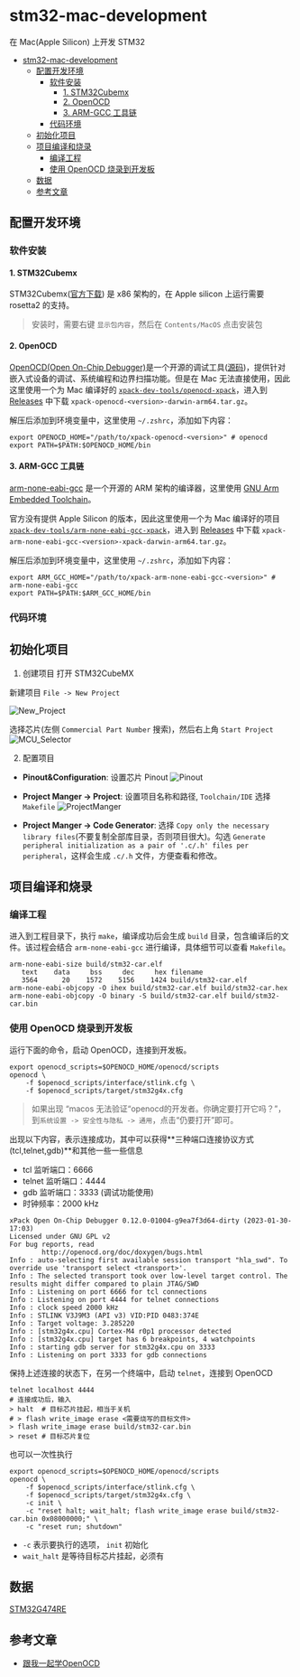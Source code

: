 # stm32-mac-development

在 Mac(Apple Silicon) 上开发 STM32 

- [stm32-mac-development](#stm32-mac-development)
  - [配置开发环境](#配置开发环境)
    - [软件安装](#软件安装)
      - [1. STM32Cubemx](#1-stm32cubemx)
      - [2. OpenOCD](#2-openocd)
      - [3. ARM-GCC 工具链](#3-arm-gcc-工具链)
    - [代码环境](#代码环境)
  - [初始化项目](#初始化项目)
  - [项目编译和烧录](#项目编译和烧录)
    - [编译工程](#编译工程)
    - [使用 OpenOCD 烧录到开发板](#使用-openocd-烧录到开发板)
  - [数据](#数据)
  - [参考文章](#参考文章)


## 配置开发环境

### 软件安装

#### 1. STM32Cubemx

STM32Cubemx([官方下载](https://www.st.com/en/development-tools/stm32cubemx.html#get-software)) 是 x86 架构的，在 Apple silicon 上运行需要 rosetta2 的支持。

> 安装时，需要右键 `显示包内容`，然后在 `Contents/MacOS` 点击安装包

#### 2. OpenOCD

[OpenOCD(Open On-Chip Debugger)](https://openocd.org)是一个开源的调试工具([源码](https://sourceforge.net/p/openocd/code/ci/master/tree/))，提供针对嵌入式设备的调试、系统编程和边界扫描功能。但是在 Mac 无法直接使用，因此这里使用一个为 Mac 编译好的 [`xpack-dev-tools/openocd-xpack`](https://github.com/xpack-dev-tools/openocd-xpack)，进入到 [Releases](https://github.com/xpack-dev-tools/openocd-xpack/releases) 中下载 `xpack-openocd-<version>-darwin-arm64.tar.gz`。


解压后添加到环境变量中，这里使用 `~/.zshrc`，添加如下内容：
```shell
export OPENOCD_HOME="/path/to/xpack-openocd-<version>" # openocd
export PATH=$PATH:$OPENOCD_HOME/bin
```

#### 3. ARM-GCC 工具链

[arm-none-eabi-gcc](https://developer.arm.com/downloads/-/gnu-rm) 是一个开源的 ARM 架构的编译器，这里使用 [GNU Arm Embedded Toolchain](https://developer.arm.com/tools-and-software/open-source-software/developer-tools/gnu-toolchain/gnu-rm)。

官方没有提供 Apple Silicon 的版本，因此这里使用一个为 Mac 编译好的项目 [`xpack-dev-tools/arm-none-eabi-gcc-xpack`](https://github.com/xpack-dev-tools/arm-none-eabi-gcc-xpack)，进入到 [Releases](https://github.com/xpack-dev-tools/arm-none-eabi-gcc-xpack/releases) 中下载 `xpack-arm-none-eabi-gcc-<version>-xpack-darwin-arm64.tar.gz`。

解压后添加到环境变量中，这里使用 `~/.zshrc`，添加如下内容：
```shell
export ARM_GCC_HOME="/path/to/xpack-arm-none-eabi-gcc-<version>" # arm-none-eabi-gcc
export PATH=$PATH:$ARM_GCC_HOME/bin
```

### 代码环境


## 初始化项目

1. 创建项目
打开 STM32CubeMX

新建项目 `File -> New Project`

![New_Project](./docs/images/STM32CubeMX-New_Project.png)

选择芯片(左侧 `Commercial Part Number` 搜索)，然后右上角 `Start Project`
![MCU_Selector](./docs/images/STM32CubeMX-MCU_Selector.png)

2. 配置项目

- **Pinout&Configuration**: 设置芯片 Pinout 
![Pinout](./docs/images/STM32CubeMX-pinoutConfig.png)

- **Project Manger -> Project**: 设置项目名称和路径, `Toolchain/IDE` 选择 `Makefile`
![ProjectManger](./docs/images/STM32CubeMX-ProjectManger.png)

- **Project Manger -> Code Generator**: 选择 `Copy only the necessary library files`(不要复制全部库目录，否则项目很大)。勾选 `Generate peripheral initialization as a pair of '.c/.h' files per peripheral`，这样会生成 `.c/.h` 文件，方便查看和修改。



## 项目编译和烧录

### 编译工程
进入到工程目录下，执行 `make`，编译成功后会生成 `build` 目录，包含编译后的文件。该过程会结合 `arm-none-eabi-gcc` 进行编译，具体细节可以查看 `Makefile`。
```shell
arm-none-eabi-size build/stm32-car.elf
   text    data     bss     dec     hex filename
   3564      20    1572    5156    1424 build/stm32-car.elf
arm-none-eabi-objcopy -O ihex build/stm32-car.elf build/stm32-car.hex
arm-none-eabi-objcopy -O binary -S build/stm32-car.elf build/stm32-car.bin
```

### 使用 OpenOCD 烧录到开发板

运行下面的命令，启动 OpenOCD，连接到开发板。
```shell
export openocd_scripts=$OPENOCD_HOME/openocd/scripts
openocd \
    -f $openocd_scripts/interface/stlink.cfg \
    -f $openocd_scripts/target/stm32g4x.cfg

```
> 如果出现 “macos 无法验证“openocd的开发者。你确定要打开它吗？”，到`系统设置 -> 安全性与隐私 -> 通用`，点击“仍要打开”即可。

出现以下内容，表示连接成功，其中可以获得**三种端口连接协议方式(tcl,telnet,gdb)**和其他一些一些信息
- tcl 监听端口：6666
- telnet 监听端口：4444
- gdb 监听端口：3333 (调试功能使用)
- 时钟频率：2000 kHz
```shell
xPack Open On-Chip Debugger 0.12.0-01004-g9ea7f3d64-dirty (2023-01-30-17:03)
Licensed under GNU GPL v2
For bug reports, read
        http://openocd.org/doc/doxygen/bugs.html
Info : auto-selecting first available session transport "hla_swd". To override use 'transport select <transport>'.
Info : The selected transport took over low-level target control. The results might differ compared to plain JTAG/SWD
Info : Listening on port 6666 for tcl connections
Info : Listening on port 4444 for telnet connections
Info : clock speed 2000 kHz
Info : STLINK V3J9M3 (API v3) VID:PID 0483:374E
Info : Target voltage: 3.285220
Info : [stm32g4x.cpu] Cortex-M4 r0p1 processor detected
Info : [stm32g4x.cpu] target has 6 breakpoints, 4 watchpoints
Info : starting gdb server for stm32g4x.cpu on 3333
Info : Listening on port 3333 for gdb connections
```

保持上述连接的状态下，在另一个终端中，启动  `telnet`，连接到 OpenOCD
```shell
telnet localhost 4444
# 连接成功后，输入
> halt  # 目标芯片挂起，相当于关机
# > flash write_image erase <需要烧写的目标文件>
> flash write_image erase build/stm32-car.bin
> reset # 目标芯片复位
```

也可以一次性执行
```shell
export openocd_scripts=$OPENOCD_HOME/openocd/scripts
openocd \
    -f $openocd_scripts/interface/stlink.cfg \
    -f $openocd_scripts/target/stm32g4x.cfg \
    -c init \
    -c "reset halt; wait_halt; flash write_image erase build/stm32-car.bin 0x08000000;" \
    -c "reset run; shutdown"
```
- `-c` 表示要执行的选项， `init` 初始化
- `wait_halt` 是等待目标芯片挂起，必须有




## 数据
[STM32G474RE](https://www.st.com/zh/microcontrollers-microprocessors/stm32g474re.html)


## 参考文章

- [跟我一起学OpenOCD](https://zhuanlan.zhihu.com/p/41517198)

